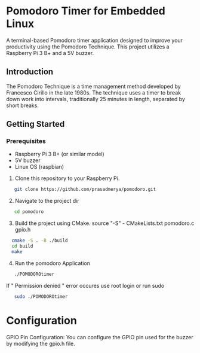 # Pomodoro Timer for Embedded Linux
A terminal-based Pomodoro timer application designed to improve your productivity using the Pomodoro Technique. This project utilizes a Raspberry Pi 3 B+ and a 5V buzzer.

## Introduction
The Pomodoro Technique is a time management method developed by Francesco Cirillo in the late 1980s. 
The technique uses a timer to break down work into intervals, traditionally 25 minutes in length, separated by short breaks.

## Getting Started

### Prerequisites

- Raspberry Pi 3 B+ (or similar model)
- 5V buzzer
- Linux OS (raspbian)

1. Clone this repository to your Raspberry Pi.
```bash
   git clone https://github.com/prasadmerya/pomodoro.git
```
2. Navigate to the project dir
```bash
   cd pomodoro
```
3. Build the project using CMake. 
source "-S" - CMakeLists.txt pomodoro.c gpio.h 
```bash
  cmake -S . -B ./build
  cd build
  make
```
4. Run the pomodoro Application
```bash
   ./POMODOROtimer
```

If  " Permission denied " error occures 
use root login or run sudo

```bash
   sudo ./POMODOROtimer
```

# Configuration
GPIO Pin Configuration: You can configure the GPIO pin used for the buzzer by modifying the gpio.h file.
